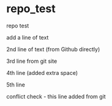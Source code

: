 # repo_test
repo test

add a line of text

2nd line of text (from Github directly)

3rd line from git site

4th line (added extra space)

5th line

conflict check - this line added from git

